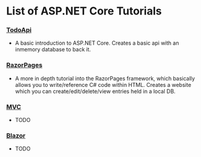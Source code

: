 # List of ASP.NET Core Tutorials

### [TodoApi](https://docs.microsoft.com/en-us/aspnet/core/tutorials/first-web-api?view=aspnetcore-3.1&tabs=visual-studio)
* A basic introduction to ASP.NET Core. Creates a basic api with an inmemory database to back it. 

### [RazorPages](https://docs.microsoft.com/en-us/aspnet/core/tutorials/razor-pages/?view=aspnetcore-3.1)
* A more in depth tutorial into the RazorPages framework, which basically allows you to write/reference C# code within HTML. Creates a website which you can create/edit/delete/view entries held in a local DB.

### [MVC](https://docs.microsoft.com/en-us/aspnet/core/tutorials/first-mvc-app/?view=aspnetcore-3.1)
* TODO

### [Blazor](https://docs.microsoft.com/en-us/aspnet/core/tutorials/build-your-first-blazor-app?view=aspnetcore-3.1)
* TODO